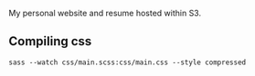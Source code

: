 My personal website and resume hosted within S3.

## Compiling css
```sass --watch css/main.scss:css/main.css --style compressed```

